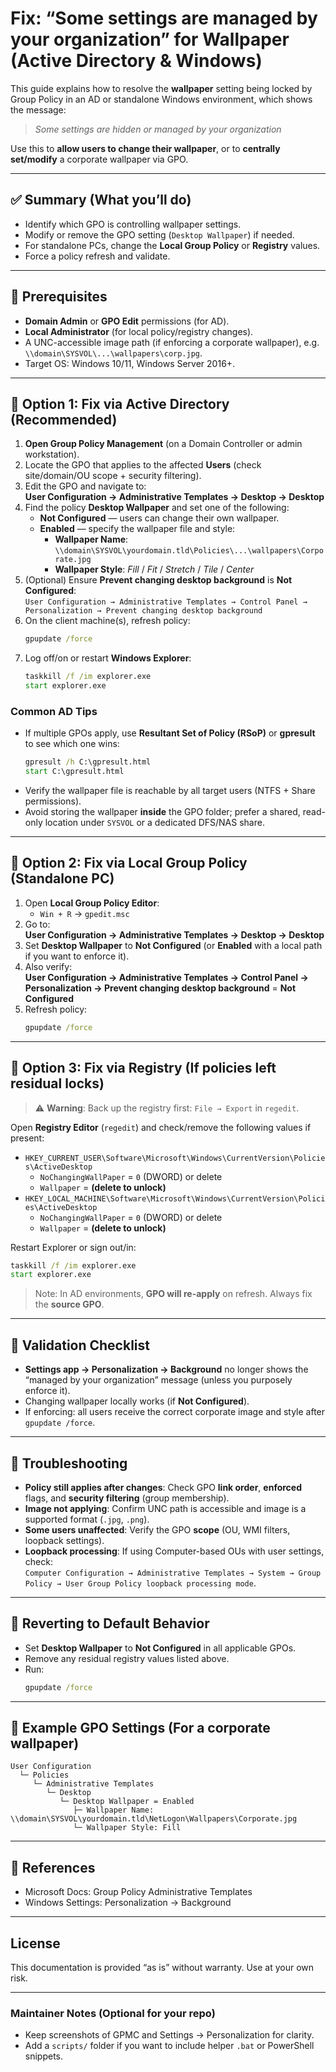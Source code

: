 # Fix: “Some settings are managed by your organization” for Wallpaper (Active Directory & Windows)

This guide explains how to resolve the **wallpaper** setting being locked by Group Policy in an AD or standalone Windows environment, which shows the message:  
> *Some settings are hidden or managed by your organization*

Use this to **allow users to change their wallpaper**, or to **centrally set/modify** a corporate wallpaper via GPO.

---

## ✅ Summary (What you’ll do)
- Identify which GPO is controlling wallpaper settings.
- Modify or remove the GPO setting (`Desktop Wallpaper`) if needed.
- For standalone PCs, change the **Local Group Policy** or **Registry** values.
- Force a policy refresh and validate.

---

## 🔧 Prerequisites
- **Domain Admin** or **GPO Edit** permissions (for AD).
- **Local Administrator** (for local policy/registry changes).
- A UNC-accessible image path (if enforcing a corporate wallpaper), e.g. `\\domain\SYSVOL\...\wallpapers\corp.jpg`.
- Target OS: Windows 10/11, Windows Server 2016+.

---

## 🧭 Option 1: Fix via Active Directory (Recommended)

1. **Open Group Policy Management** (on a Domain Controller or admin workstation).
2. Locate the GPO that applies to the affected **Users** (check site/domain/OU scope + security filtering).
3. Edit the GPO and navigate to:  
   **User Configuration → Administrative Templates → Desktop → Desktop**
4. Find the policy **Desktop Wallpaper** and set one of the following:
   - **Not Configured** — users can change their own wallpaper.
   - **Enabled** — specify the wallpaper file and style:
     - **Wallpaper Name**: `\\domain\SYSVOL\yourdomain.tld\Policies\...\wallpapers\Corporate.jpg`
     - **Wallpaper Style**: *Fill* / *Fit* / *Stretch* / *Tile* / *Center*
5. (Optional) Ensure **Prevent changing desktop background** is **Not Configured**:  
   `User Configuration → Administrative Templates → Control Panel → Personalization → Prevent changing desktop background`
6. On the client machine(s), refresh policy:
   ```bat
   gpupdate /force
   ```
7. Log off/on or restart **Windows Explorer**:
   ```bat
   taskkill /f /im explorer.exe
   start explorer.exe
   ```

### Common AD Tips
- If multiple GPOs apply, use **Resultant Set of Policy (RSoP)** or **gpresult** to see which one wins:
  ```bat
  gpresult /h C:\gpresult.html
  start C:\gpresult.html
  ```
- Verify the wallpaper file is reachable by all target users (NTFS + Share permissions).  
- Avoid storing the wallpaper **inside** the GPO folder; prefer a shared, read-only location under `SYSVOL` or a dedicated DFS/NAS share.

---

## 🧭 Option 2: Fix via Local Group Policy (Standalone PC)

1. Open **Local Group Policy Editor**:
   - `Win + R` → `gpedit.msc`
2. Go to:  
   **User Configuration → Administrative Templates → Desktop → Desktop**
3. Set **Desktop Wallpaper** to **Not Configured** (or **Enabled** with a local path if you want to enforce it).
4. Also verify:  
   **User Configuration → Administrative Templates → Control Panel → Personalization → Prevent changing desktop background** = **Not Configured**
5. Refresh policy:
   ```bat
   gpupdate /force
   ```

---

## 🧭 Option 3: Fix via Registry (If policies left residual locks)

> ⚠️ **Warning**: Back up the registry first: `File → Export` in `regedit`.

Open **Registry Editor** (`regedit`) and check/remove the following values if present:

- `HKEY_CURRENT_USER\Software\Microsoft\Windows\CurrentVersion\Policies\ActiveDesktop`
  - `NoChangingWallPaper` = `0` (DWORD) or delete
  - `Wallpaper` = **(delete to unlock)**
- `HKEY_LOCAL_MACHINE\Software\Microsoft\Windows\CurrentVersion\Policies\ActiveDesktop`
  - `NoChangingWallPaper` = `0` (DWORD) or delete
  - `Wallpaper` = **(delete to unlock)**

Restart Explorer or sign out/in:
```bat
taskkill /f /im explorer.exe
start explorer.exe
```

> Note: In AD environments, **GPO will re-apply** on refresh. Always fix the **source GPO**.

---

## 🧪 Validation Checklist
- **Settings app → Personalization → Background** no longer shows the “managed by your organization” message (unless you purposely enforce it).
- Changing wallpaper locally works (if **Not Configured**).
- If enforcing: all users receive the correct corporate image and style after `gpupdate /force`.

---

## 🐛 Troubleshooting
- **Policy still applies after changes**: Check GPO **link order**, **enforced** flags, and **security filtering** (group membership).
- **Image not applying**: Confirm UNC path is accessible and image is a supported format (`.jpg`, `.png`).
- **Some users unaffected**: Verify the GPO **scope** (OU, WMI filters, loopback settings).
- **Loopback processing**: If using Computer-based OUs with user settings, check:  
  `Computer Configuration → Administrative Templates → System → Group Policy → User Group Policy loopback processing mode`.

---

## 🔁 Reverting to Default Behavior
- Set **Desktop Wallpaper** to **Not Configured** in all applicable GPOs.
- Remove any residual registry values listed above.
- Run:
  ```bat
  gpupdate /force
  ```

---

## 📄 Example GPO Settings (For a corporate wallpaper)
```
User Configuration
  └─ Policies
     └─ Administrative Templates
        └─ Desktop
           └─ Desktop Wallpaper = Enabled
              ├─ Wallpaper Name: \\domain\SYSVOL\yourdomain.tld\NetLogon\Wallpapers\Corporate.jpg
              └─ Wallpaper Style: Fill
```

---

## 📘 References
- Microsoft Docs: Group Policy Administrative Templates
- Windows Settings: Personalization → Background

---

## License
This documentation is provided “as is” without warranty. Use at your own risk.

---

### Maintainer Notes (Optional for your repo)
- Keep screenshots of GPMC and Settings → Personalization for clarity.
- Add a `scripts/` folder if you want to include helper `.bat` or PowerShell snippets.
